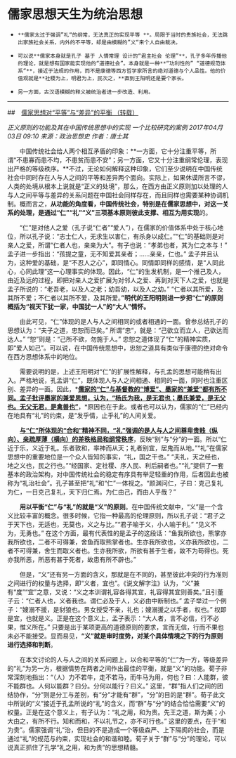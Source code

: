 # 儒家思想天生为统治思想 

-     **儒家太过于强调”礼“的纲常，无法真正的实现平等 **。局限于当时的贵族社会，无法跳出家族社会关系，内外的不平等，却是由模糊的”义“来个人自由裁决。
-     可以说**儒家本身就是孔子 基于 人情常理 设计的“君主社会 伦理”**，孔子多年传播他的理论，就是想有国家能实现他的“道德社会”。本身就是一种**“功利性的” “道德规范体系“**，接近于法规的作用，而不是康德等西方哲学家所言的绝对道德与个人品性。他的价值观就是**社稷为上，明君为上，民次之，**直到王阳明还是要个家长。
-     另一方面，古汉语模糊的释义被统治者进一步改造、利用。

-----

##　[儒家思想对“平等”与“差异”的平衡 （转载）](http://www.cssn.cn/zzx/201704/t20170403_3475016_3.shtml)

*正义原则的功能及其在中国传统思想中的实现 一个比较研究的案例 2017年04月03日 09:10 来源：政治思想史 作者：唐士其*

　　中国传统社会给人两个相互矛盾的印象：**一方面，它十分注重平等，所谓“不患寡而患不均，不患贫而患不安”；另一方面，它又十分注重纲常伦理，表现出严格的等级秩序。**不过，无论如何解释这种印象，它们至少说明在中国传统社会中同时存在人与人之间的平等和差异两个面向。实际上，如果休谟所言不谬，人类的处境从根本上说就是“正义的处境”，那么，在西方由正义原则加以处理的人与人之间平等与差异的关系问题在中国社会同样存在，而且同样也需要某种协调机制。概而言之，**从功能的角度看，中国传统社会，特别是在儒家思想中，对这一关系的处理，是通过“仁”“礼”“义”三项基本原则彼此支撑、相互为用实现**的。

　　“仁”是对他人之爱（孔子说“仁者”“爱人”），在儒家的价值体系中处于核心地位，所以孔子说：“志士仁人，无求生以害仁，有杀身以成仁。”“仁”的基础则是对亲人之爱，所谓“仁者人也，亲亲为大”。有子也说：“孝弟也者，其为仁之本与！”  孟子进一步指出：“孩提之童，无不知爱其亲者；……亲亲，仁也。”  孟子并且认为，这种爱的基础，是“不忍人之心”，即同情心。同情即同样的感情，是“人同此心，心同此理”这一心理事实的体现。因此，“仁”的生发机制，是一个推己及人，由近及远的过程，即把对亲人之爱扩展为对邻人之爱、再到对天下人之爱，也就是孟子所说的：“老吾老，以及人之老；幼吾幼，以及人之幼。”  “仁者以其所爱，及其所不爱；不仁者以其所不爱，及其所爱。**”明代的王阳明则进一步把“仁”的原则概括为“视天下犹一家，中国犹一人”的“大人”情怀。**

　　由此可见，“仁”体现的是人与人之间相同的或者相通的一面。曾参总结孔子的思想认为：“夫子之道，忠恕而已矣。”  所谓“忠“，就是：“己欲立而立人，己欲达而达人。”  “恕”则是：“己所不欲，勿施于人。”  忠恕之道体现了“仁”的精神实质，即“爱人如己”。可以说，在中国传统思想中，忠恕之道具有类似于康德的绝对命令在西方思想体系中的地位。

　　需要说明的是，上述王阳明对“仁”的扩展性解释，与孔孟的思想可能稍有出入。严格地说，孔孟讲“仁”，既体现人与人之间相通、相同的一面，同时也注重区别、差异的一面。因此，***<u>儒家的“仁”与基督教的“博爱”、墨家的“兼爱”都有所不同。孟子批评墨家的兼爱思想，认为，“杨氏为我，是无君也；墨氏兼爱，是无父也。无父无君，是禽兽也”</u>**，*原因也在于此。或者也可以认为，儒家的“仁”已经内在地具有“礼”的约束，是“发乎情，止乎礼”的人间关爱。

　　**<u>与“仁”所体现的“合和”精神不同，“礼”强调的是人与人之间尊卑贵贱（纵向）、亲疏厚薄（横向）的差秩格局和纲常秩序</u>**，反映“别”与“分”的一面。所以“仁近于乐，义近于礼。乐者敦和，率神而从天；礼者别宜，居鬼而从地。”“礼”在儒家思想中的重要地位是一个众人皆知的事实，“礼，国之干也。”  “夫礼，天之经也，地之义也，民之行也。”“经国家、定社稷、序人民、利后嗣者也。”“礼”提供了一套基本的政治架构，对中国传统社会的稳定有序具有举足轻重的作用，后者因此也被称为“礼治社会”。孔子甚至把“礼”和“仁”一体视之。“颜渊问仁，子曰：克己复礼为仁，一日克己复礼，天下归仁焉。为仁由己，而由人乎哉？”

　　**用以平衡“仁”与“礼”的就是“义”的原则**。在中国传统文献中，“义”是一个含义比较丰富的概念。很多时候，它指一种最高的伦理原则，所以孔子说：“君子之于天下也，无适也，无莫也，义之与比。”“君子喻于义，小人喻于利。”  “见义不为，无勇也。”  在这个方面，最有代表性的是孟子的这段话：“鱼我所欲也，熊掌亦我所欲也，二者不可得兼，舍鱼而取熊掌者也。生亦我所欲也，义亦我所欲也，二者不可得兼，舍生而取义者也。生亦我所欲，所欲有甚于生者，故不为苟得也。死亦我所恶，所恶有甚于死者，故患有所不辟也。”

　　但是，“义”还有另一方面的含义，那就是在不同的，甚至彼此冲突的行为准则之间进行的权量与选择，即“义者，宜也”。《说文解字注》认为，“义”兼有“度”“宜”之意，又说：“义之本训谓礼容各得其宜，礼容得其宜则善矣。”且引董子云：“仁者人也，义者我也。谓仁必及于人，义必由中断制也。”  孟子举过一个例子：“嫂溺不援，是豺狼也。男女授受不亲，礼也；嫂溺援之以手者，权也。”  权即是宜，也就是义。正是在这个意义上，孟子表示：“大人者，言不必信，行不必果，惟义所在。”  只要是出于某项更高的道德原则的要求，言而无信，行而不果也未必不能接受。显而易见，**“义”就是审时度势，对某个具体情境之下的行为原则进行选择和判断**。

　　在本文讨论的人与人之间的关系问题上，以合和平等的“仁”为一方，等级差异的“礼”为另一方，根据情势在两者之间作出最佳的平衡，就是“义”的功能。荀子非常深刻地指出：“（人）力不若牛，走不若马，而牛马为用，何也？曰：人能群，彼不能群也。人何以能群？曰分。分何以能行？曰义。”  这里，“群”指人们之间的团结协作，“分”则是分工与差别，有“分”才能有“群”，“分”的目的是“群”。荀子此文中所说的“义”接近于孔孟所说的“礼”的含义，而“群”与“分”的结合恰恰需要“义”的权量。正是在这个意义上，有子认为：“礼之用，和为贵。先王之道，斯为美；小大由之，有所不行。知和而和，不以礼节之，亦不可行也。”  这里的要点，在于“和为贵”。儒家强调“礼”治，但目的不是造成一个等级森严、上下隔阂的社会，而是通过“礼”的规范与约束，实现社会的和谐和睦。荀子关于“群”与“分”的理论，可以说真正抓住了孔学“礼之用，和为贵”的思想精髓。 

